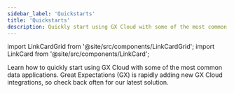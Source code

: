 ```yaml
---
sidebar_label: 'Quickstarts'
title: 'Quickstarts'
description: Quickly start using GX Cloud with some of the most common data applications.
---
```


import LinkCardGrid from '@site/src/components/LinkCardGrid';
import LinkCard from '@site/src/components/LinkCard';

<p class="DocItem__header-description">Learn how to quickly start using GX Cloud with some of the most common data applications. Great Expectations (GX) is rapidly adding new GX Cloud integrations, so check back often for our latest solution.</p>


<LinkCardGrid>
  <LinkCard topIcon label="Quickstart for GX Cloud and Snowflake" description="Quickly start using GX Cloud with Snowflake." to="/cloud/quickstarts/snowflake_quickstart" icon="/img/snowflake_icon.png" />
</LinkCardGrid>